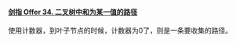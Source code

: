 #### [剑指 Offer 34. 二叉树中和为某一值的路径](https://leetcode.cn/problems/er-cha-shu-zhong-he-wei-mou-yi-zhi-de-lu-jing-lcof/)

使用计数器，到叶子节点的时候，计数器为0了，则是一条要收集的路径。
